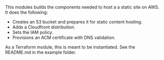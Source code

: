This modules builds the components needed to host a a static site on AWS. It does the following:
- Creates an S3 bucket and prepares it for static content hosting.
- Adds a Cloudfront distribution.
- Sets the IAM policy.
- Provisions an ACM certificate with DNS validation.

As a Terraform module, this is meant to be instantiated. See the README.md in the example folder.
